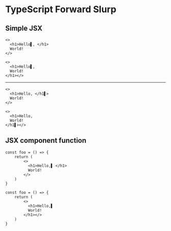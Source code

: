 # TypeScript Forward Slurp
## Simple JSX
```tsx
<>
  <h1>Hello▌, </h1>
  World!
</>
```
```tsx
<>
  <h1>Hello▌, 
  World!
</h1></>
```
---
```tsx
<>
  <h1>Hello, </h1▌>
  World!
</>
```
```tsx
<>
  <h1>Hello, 
  World!
</h1▌></>
```
## JSX component function
```tsx
const foo = () => {
    return (
        <>
          <h1>Hello,▌ </h1>
          World!  
        </>
    )
}
```
```tsx
const foo = () => {
    return (
        <>
          <h1>Hello,▌ 
          World!  
        </h1></>
    )
}
```